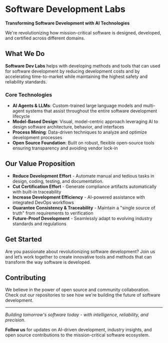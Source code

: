 # Software Development Labs

**Transforming Software Development with AI Technologies**

We're revolutionizing how mission-critical software is designed, developed, and certified across different domains. 

## What We Do

**Software Dev Labs** helps with developing methods and tools that can used for software development by reducing development costs and by accelerating time-to-market while maintaining the highest safety and reliability standards.

### Core Technologies
- **AI Agents & LLMs**: Custom-trained large language models and multi-agent systems that assist throughout the entire software development lifecycle
- **Model-Based Design**: Visual, model-centric approach leveraging AI to design software architecture, behavior, and interfaces
- **Process Mining**: Data-driven techniques to analyze and optimize development processes
- **Open Source Foundation**: Built on robust, flexible open-source tools ensuring transparency and avoiding vendor lock-in


## Our Value Proposition

- **Reduce Development Effort** - Automate manual and tedious tasks in design, coding, testing, and documentation.
- **Cut Certification Effort** - Generate compliance artifacts automatically with built-in traceability
- **Increase Development Efficiency** - AI-powered assistance with integrated DevOps workflows  
- **Guarantee Consistency & Traceability** - Maintain a "single source of truth" from requirements to verification
- **Future-Proof Development** - Seamlessly adapt to evolving industry standards and regulations

## Get Started

Are you passionate about revolutionizing software development? Join us and let’s work together to create innovative tools and methods that can transform the way software is developed.  

## Contributing

We believe in the power of open source and community collaboration. Check out our repositories to see how we're building the future of software development.

---

*Building tomorrow's software today - with intelligence, reliability, and precision.*

**Follow us** for updates on AI-driven development, industry insights, and open source contributions to the mission-critical software ecosystem.
